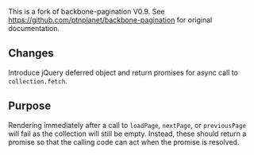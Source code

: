 This is a fork of backbone-pagination V0.9. See https://github.com/ptnplanet/backbone-pagination for original documentation.

Changes
-------

Introduce jQuery deferred object and return promises for async call to ```collection.fetch```.

Purpose
-------

Rendering immediately after a call to ```loadPage```, ```nextPage```, or ```previousPage``` will fail as the collection will still be empty. Instead, these should return a promise so that the calling code can act when the promise is resolved.

